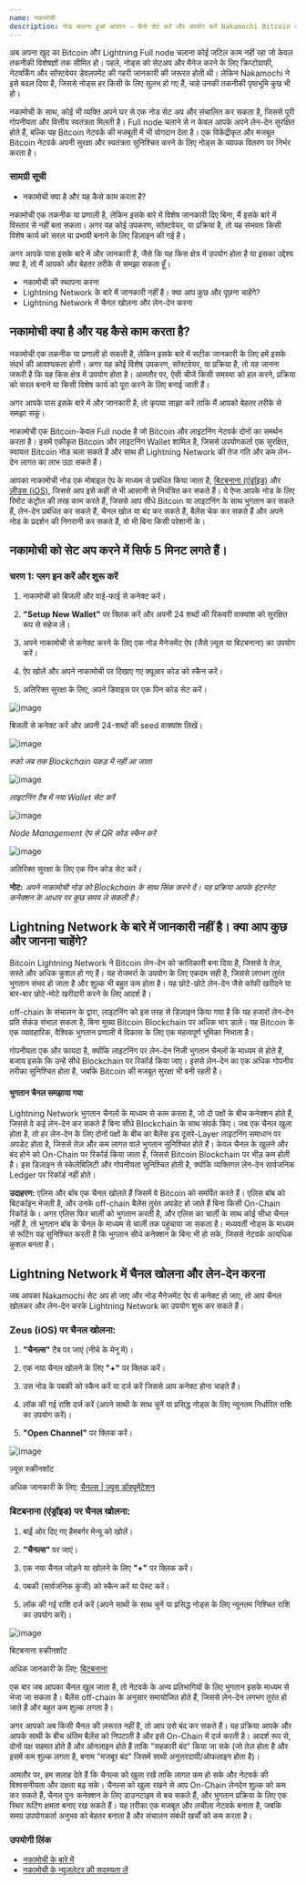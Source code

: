 ```yaml
---
name: नकामोची
description: नोड चलाना हुआ आसान - कैसे सेट करें और उपयोग करें Nakamochi Bitcoin और लाइटनिंग नोड।
---
```

अब अपना खुद का Bitcoin और Lightning Full node चलाना कोई जटिल काम नहीं रहा जो केवल तकनीकी विशेषज्ञों तक सीमित हो। पहले, नोड्स को सेटअप और मैनेज करने के लिए क्रिप्टोग्राफी, नेटवर्किंग और सॉफ्टवेयर डेवलपमेंट की गहरी जानकारी की जरूरत होती थी। लेकिन Nakamochi ने इसे बदल दिया है, जिससे नोड्स हर किसी के लिए सुलभ हो गए हैं, चाहे उनकी तकनीकी पृष्ठभूमि कुछ भी हो।

नकामोची के साथ, कोई भी व्यक्ति अपने घर से एक नोड सेट अप और संचालित कर सकता है, जिससे पूरी गोपनीयता और वित्तीय स्वतंत्रता मिलती है। Full node चलाने से न केवल आपके अपने लेन-देन सुरक्षित होते हैं, बल्कि यह Bitcoin नेटवर्क की मजबूती में भी योगदान देता है। एक विकेंद्रीकृत और मजबूत Bitcoin नेटवर्क अपनी सुरक्षा और स्वतंत्रता सुनिश्चित करने के लिए नोड्स के व्यापक वितरण पर निर्भर करता है।

### सामग्री सूची


- नकामोची क्या है और यह कैसे काम करता है?

नकामोची एक तकनीक या प्रणाली है, लेकिन इसके बारे में विशेष जानकारी दिए बिना, मैं इसके बारे में विस्तार से नहीं बता सकता। अगर यह कोई उपकरण, सॉफ़्टवेयर, या प्रक्रिया है, तो यह संभवतः किसी विशेष कार्य को सरल या प्रभावी बनाने के लिए डिज़ाइन की गई है। 

अगर आपके पास इसके बारे में और जानकारी है, जैसे कि यह किस क्षेत्र में उपयोग होता है या इसका उद्देश्य क्या है, तो मैं आपको और बेहतर तरीके से समझा सकता हूँ।
- नकामोची की स्थापना करना
- Lightning Network के बारे में जानकारी नहीं है। क्या आप कुछ और पूछना चाहेंगे?
- Lightning Network में चैनल खोलना और लेन-देन करना

## नकामोची क्या है और यह कैसे काम करता है?

नकामोची एक तकनीक या प्रणाली हो सकती है, लेकिन इसके बारे में सटीक जानकारी के लिए हमें इसके संदर्भ की आवश्यकता होगी। अगर यह कोई विशेष उपकरण, सॉफ्टवेयर, या प्रक्रिया है, तो यह जानना जरूरी है कि यह किस क्षेत्र में उपयोग होता है। आमतौर पर, ऐसी चीजें किसी समस्या को हल करने, प्रक्रिया को सरल बनाने या किसी विशेष कार्य को पूरा करने के लिए बनाई जाती हैं। 

अगर आपके पास इसके बारे में और जानकारी है, तो कृपया साझा करें ताकि मैं आपको बेहतर तरीके से समझा सकूं।

नाकामोची एक Bitcoin-केवल Full node है जो Bitcoin और लाइटनिंग नेटवर्क दोनों का समर्थन करता है। इसमें एकीकृत Bitcoin और लाइटनिंग Wallet शामिल है, जिससे उपयोगकर्ता एक सुरक्षित, स्वायत्त Bitcoin नोड चला सकते हैं और साथ ही Lightning Network की तेज गति और कम लेन-देन लागत का लाभ उठा सकते हैं।

आपका नाकामोची नोड एक मोबाइल ऐप के माध्यम से प्रबंधित किया जाता है, [बिटबनाना (एंड्रॉइड)](https://bitbanana.app) और [ज़ीउस (iOS)](https://bitbanana.app), जिससे आप इसे कहीं से भी आसानी से नियंत्रित कर सकते हैं। ये ऐप्स आपके नोड के लिए रिमोट कंट्रोल की तरह काम करते हैं, जिससे आप सीधे Bitcoin या लाइटनिंग के साथ भुगतान कर सकते हैं, लेन-देन प्रबंधित कर सकते हैं, चैनल खोल या बंद कर सकते हैं, बैलेंस चेक कर सकते हैं और अपने नोड के प्रदर्शन की निगरानी कर सकते हैं, वो भी बिना किसी परेशानी के।

## नकामोची को सेट अप करने में सिर्फ 5 मिनट लगते हैं।

### चरण 1: प्लग इन करें और शुरू करें

1. नाकामोची को बिजली और वाई-फाई से कनेक्ट करें।

2. **"Setup New Wallet"** पर क्लिक करें और अपनी 24 शब्दों की रिकवरी वाक्यांश को सुरक्षित रूप से सहेज लें।

3. अपने नाकामोची से कनेक्ट करने के लिए एक नोड मैनेजमेंट ऐप (जैसे ज़्यूस या बिटबनाना) का उपयोग करें।

4. ऐप खोलें और अपने नाकामोची पर दिखाए गए क्यूआर कोड को स्कैन करें।

5. अतिरिक्त सुरक्षा के लिए, अपने डिवाइस पर एक पिन कोड सेट करें।

![image](assets/en/01.webp)

बिजली से कनेक्ट करें और अपनी 24-शब्दों की seed वाक्यांश लिखें।

![image](assets/en/02.webp)

_रुको जब तक Blockchain पकड़ में नहीं आ जाता_

![image](assets/en/03.webp)

_लाइटनिंग टैब में नया Wallet सेट करें_

![image](assets/en/04.webp)

_Node Management ऐप से QR कोड स्कैन करें_

![image](asset/en/05.webp)

अतिरिक्त सुरक्षा के लिए एक पिन कोड सेट करें।

**नोट:** _अपने नाकामोची नोड को Blockchain के साथ सिंक करने दें। यह प्रक्रिया आपके इंटरनेट कनेक्शन के आधार पर कुछ समय ले सकती है।_

## Lightning Network के बारे में जानकारी नहीं है। क्या आप कुछ और जानना चाहेंगे?

Bitcoin Lightning Network ने Bitcoin लेन-देन को क्रांतिकारी बना दिया है, जिससे वे तेज़, सस्ते और अधिक कुशल हो गए हैं। यह रोजमर्रा के उपयोग के लिए एकदम सही है, जिससे लगभग तुरंत भुगतान संभव हो जाता है और शुल्क भी बहुत कम होता है। यह छोटे-छोटे लेन-देन जैसे कॉफी खरीदने या बार-बार छोटे-मोटे खरीदारी करने के लिए आदर्श है।

off-chain के संचालन के द्वारा, लाइटनिंग को इस तरह से डिज़ाइन किया गया है कि यह हजारों लेन-देन प्रति सेकंड संभाल सकता है, बिना मुख्य Bitcoin Blockchain पर अधिक भार डाले। यह Bitcoin के एक व्यावहारिक, वैश्विक भुगतान प्रणाली में विकास के लिए एक महत्वपूर्ण भूमिका निभाता है।

गोपनीयता एक और फायदा है, क्योंकि लाइटनिंग पर लेन-देन निजी भुगतान चैनलों के माध्यम से होते हैं, बजाय इसके कि उन्हें सीधे Blockchain पर रिकॉर्ड किया जाए। इससे लेन-देन का एक अधिक गोपनीय तरीका सुनिश्चित होता है, जबकि Bitcoin की मजबूत सुरक्षा भी बनी रहती है।

#### भुगतान चैनल समझाया गया

Lightning Network भुगतान चैनलों के माध्यम से काम करता है, जो दो पक्षों के बीच कनेक्शन होते हैं, जिससे वे कई लेन-देन कर सकते हैं बिना सीधे Blockchain के साथ संपर्क किए। जब एक चैनल खुला होता है, तो हर लेन-देन के लिए दोनों पक्षों के बीच का बैलेंस इस दूसरे-Layer लाइटनिंग समाधान पर अपडेट होता है, जिससे तेज़ और कम लागत वाले भुगतान सुनिश्चित होते हैं। केवल चैनल के खुलने और बंद होने को On-Chain पर रिकॉर्ड किया जाता है, जिससे Bitcoin Blockchain पर भीड़ कम होती है। इस डिज़ाइन से स्केलेबिलिटी और गोपनीयता सुनिश्चित होती है, क्योंकि व्यक्तिगत लेन-देन सार्वजनिक Ledger पर रिकॉर्ड नहीं होते।

**उदाहरण:** एलिस और बॉब एक चैनल खोलते हैं जिसमें वे Bitcoin को समर्पित करते हैं। एलिस बॉब को बिटकॉइन भेजती है, और उनके off-chain बैलेंस तुरंत अपडेट हो जाते हैं बिना किसी On-Chain रिकॉर्ड के। अगर एलिस फिर चार्ली को भुगतान करती है, और एलिस का चार्ली के साथ कोई सीधा चैनल नहीं है, तो भुगतान बॉब के चैनल के माध्यम से चार्ली तक पहुंचाया जा सकता है। मध्यवर्ती नोड्स के माध्यम से रूटिंग यह सुनिश्चित करती है कि भुगतान सीधे कनेक्शन के बिना भी हो सके, जिससे नेटवर्क अत्यधिक कुशल बनता है।

## Lightning Network में चैनल खोलना और लेन-देन करना

जब आपका Nakamochi सेट अप हो जाए और नोड मैनेजमेंट ऐप से कनेक्ट हो जाए, तो आप चैनल खोलकर और लेन-देन करके Lightning Network का उपयोग शुरू कर सकते हैं।

### Zeus (iOS) पर चैनल खोलना:

1. **"चैनल्स"** टैब पर जाएं (नीचे के मेनू में)।

2. एक नया चैनल खोलने के लिए **"+"** पर क्लिक करें।

3. उस नोड के पबकी को स्कैन करें या दर्ज करें जिससे आप कनेक्ट होना चाहते हैं।

4. लॉक की गई राशि दर्ज करें (अपने साथी के साथ चुनें या प्रसिद्ध नोड्स के लिए न्यूनतम निर्धारित राशि का उपयोग करें)।

5. **"Open Channel"** पर क्लिक करें।

![image](asset/en/06.webp)

ज़्यूस स्क्रीनशॉट

अधिक जानकारी के लिए: [चैनल्स | ज़्यूस डॉक्यूमेंटेशन](https://docs.zeusln.app/)

### बिटबनाना (एंड्रॉइड) पर चैनल खोलना:

1. बाईं ओर दिए गए हैमबर्गर मेन्यू को खोलें।

2. **"चैनल्स"** पर जाएं।

3. एक नया चैनल जोड़ने या खोलने के लिए **"+"** पर क्लिक करें।

4. पबकी (सार्वजनिक कुंजी) को स्कैन करें या पेस्ट करें।

5. लॉक की गई राशि दर्ज करें (अपने साथी के साथ चुनें या प्रसिद्ध नोड्स के लिए न्यूनतम निश्चित राशि का उपयोग करें)।

![image](asset/en/07.webp)

बिटबनाना स्क्रीनशॉट

अधिक जानकारी के लिए: [बिटबनाना](https://bitbanana.com)

एक बार जब आपका चैनल खुल जाता है, तो नेटवर्क के अन्य प्रतिभागियों के लिए भुगतान इसके माध्यम से भेजा जा सकता है। बैलेंस off-chain के अनुसार समायोजित होते हैं, जिससे लेन-देन लगभग तुरंत हो जाते हैं और बहुत कम शुल्क लगता है।

अगर आपको अब किसी चैनल की ज़रूरत नहीं है, तो आप उसे बंद कर सकते हैं। यह प्रक्रिया आपके और आपके साथी के बीच अंतिम बैलेंस को निपटाती है और इसे On-Chain में दर्ज करती है। आदर्श रूप से, दोनों पक्ष सहमत होते हैं और ऑनलाइन होते हैं ताकि "सहकारी बंद" किया जा सके (जो तेज़ होता है और इसमें कम शुल्क लगता है, बनाम "मजबूर बंद" जिसमें साथी अनुत्तरदायी/ऑफलाइन होता है)।

आमतौर पर, हम सलाह देते हैं कि चैनल्स को खुला रखें ताकि लागत कम हो सके और नेटवर्क की विश्वसनीयता और दक्षता बढ़ सके। चैनल्स को खुला रखने से आप On-Chain लेनदेन शुल्क को कम कर सकते हैं, चैनल पुनः कनेक्शन के लिए डाउनटाइम से बच सकते हैं, और भुगतान प्रक्रिया के लिए एक स्थिर रूटिंग क्षमता बनाए रख सकते हैं। यह तरीका एक मजबूत और लचीला नेटवर्क बनाता है, जबकि समग्र उपयोगकर्ता अनुभव को बेहतर बनाता है और संचालन संबंधी खर्चों को कम करता है।

### उपयोगी लिंक


- [नकामोची के बारे में](https://nakamochi.io/)
- [नकामोची के न्यूज़लेटर की सदस्यता लें](https://90c7addc.sibforms.com/serve/MUIFAHG7H5YBPpm-kZ8G6TuS-nmL4uaq85rlpBfI__S79tZ5jheIJfF3kJYudycgs_6_RUdDBkt8Sd7OyNL_JDTTJvOb36ifF6vcQoabBXKp4cbefzh1DYqnok_jItexICcQL13ucd2aS581ngqy7jr0Q1H3HhxV3z2eWKE5-Z-YMasj-MMotQeDvdorMCSi0XgCWDqs8rEMQC7E)